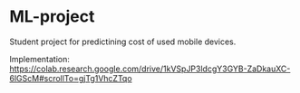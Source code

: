 # ML-project
Student project for predictining cost of used mobile devices. 

Implementation: https://colab.research.google.com/drive/1kVSpJP3ldcgY3GYB-ZaDkauXC-6lGScM#scrollTo=gjTg1VhcZTqo

